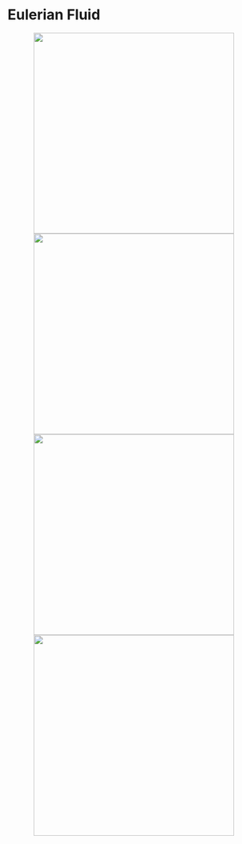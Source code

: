 # Eulerian Fluid
<div align="center">
<img src="https://github.com/tuicher/EulerianFluid/assets/26395726/9c171e66-be9e-4e1a-a529-cede93fbcfb8" width="400">
</div>

<div align="center">
<img src="https://github.com/tuicher/EulerianFluid/assets/26395726/68ad3ed5-8db1-44de-8d48-8796c7ac309d" width="400">
</div>

<div align="center">
<img src="https://github.com/tuicher/EulerianFluid/assets/26395726/3c96b56e-e85c-45d9-b889-6008975642da" width="400">
</div>

<div align="center">
<img src="https://github.com/tuicher/EulerianFluid/assets/26395726/e7c9c904-34c6-44ca-b14a-a1f2ed35be26" width="400">
</div>
